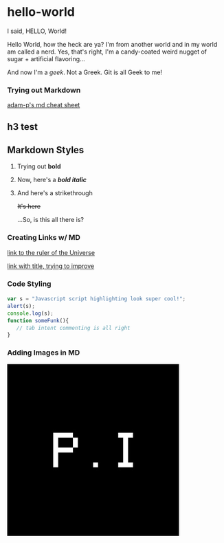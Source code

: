 # hello-world

I said, HELLO, World!

Hello World, how the heck are ya? I'm from another world and in my world am called a nerd. Yes, that's right, I'm a candy-coated weird nugget of sugar + artificial flavoring...

And now I'm a _geek_. Not a Greek. Git is all Geek to me!

### Trying out Markdown

[adam-p's md cheat sheet](https://github.com/adam-p/markdown-here/wiki/Markdown-Cheatsheet)


h3 test
-------

## Markdown Styles
1. Trying out **bold**
2. Now, here's a _**bold italic**_
3. And here's a strikethrough

   ~~It's here~~

   ...So, is this all there is?


### Creating Links w/ MD
[link to the ruler of the Universe](https://google.com)

[link with title, trying to improve](https://peanutinteractive.com "P.I is O.K!")


### Code Styling
```javascript
var s = "Javascript script highlighting look super cool!";
alert(s);
console.log(s);
function someFunk(){
   // tab intent commenting is all right
}
```

### Adding Images in MD
![alt text][logo]

[logo]: https://github.com/pi-jobayashi/hello-world/blob/master/pi_logo_noStatic.jpg "P.I logo alt text is boring."
